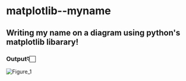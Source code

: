 # matplotlib--myname
## Writing my name on a diagram using python's matplotlib libarary!

### Output👇🏻
![Figure_1](https://user-images.githubusercontent.com/99660553/189027416-b325d7a3-8d91-40f2-8b48-83c0b24c1dae.png)
